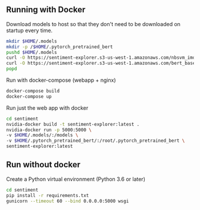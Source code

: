 ## Running with Docker

Download models to host so that they don't need to be downloaded on startup every time.

```bash
mkdir $HOME/.models
mkdir -p /$HOME/.pytorch_pretrained_bert
pushd $HOME/.models
curl -O https://sentiment-explorer.s3-us-west-1.amazonaws.com/nbsvm_imdb_sent_500.pkl
curl -O https://sentiment-explorer.s3-us-west-1.amazonaws.com/bert_base_1000.tar.gz
popd
```

Run with docker-compose (webapp + nginx)

```bash
docker-compose build
docker-compose up
```

Run just the web app with docker

```bash
cd sentiment
nvidia-docker build -t sentiment-explorer:latest .
nvidia-docker run -p 5000:5000 \
-v $HOME/.models/:/models \
-v $HOME/.pytorch_pretrained_bert/:/root/.pytorch_pretrained_bert \
sentiment-explorer:latest
```

## Run without docker

Create a Python virtual environment (Python 3.6 or later)

```bash
cd sentiment
pip install -r requirements.txt
gunicorn --timeout 60 --bind 0.0.0.0:5000 wsgi
```



